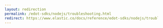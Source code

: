 ```yaml
---
layout: redirection
permalink: /edot-sdks/nodejs/troubleshooting.html
redirect: https://www.elastic.co/docs/reference/edot-sdks/nodejs/troubleshooting
---
```

